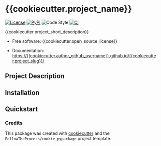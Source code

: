 # {{cookiecutter.project_name}}

[![License]((https://img.shields.io/github/license/{{cookiecutter.author_github_username}}/{{cookiecutter.project_slug}}))](https://github.com/{{cookiecutter.author_github_username}}/{{cookiecutter.project_slug}})
[![PyPI](https://img.shields.io/pypi/v/{{cookiecutter.project_slug}}.svg)](https://pypi.python.org/pypi/{{cookiecutter.project_slug}})
![Code Style](https://img.shields.io/badge/code%20style-black-black)
[![CI](https://github.com/{{cookiecutter.author_github_username}}/{{cookiecutter.project_slug}}/workflows/CI/badge.svg)](https://github.com/{{cookiecutter.author_github_username}}/{{cookiecutter.project_slug}}/actions?query=workflow%3ACI)

{{cookiecutter.project_short_description}}

* Free software: {{cookiecutter.open_source_license}}

* Documentation: [https://{{cookiecutter.author_github_username}}.github.io/{{cookiecutter.project_slug}}/](<https://{{cookiecutter.author_github_username}}.github.io/{{cookiecutter.project_slug}}/>)

## Project Description

## Installation

## Quickstart

### Credits

This package was created with [cookiecutter](https://github.com/cookiecutter/cookiecutter) and the `FollowTheProcess/cookie_pypackage` project template.

